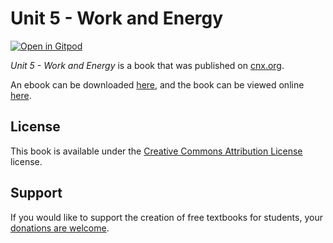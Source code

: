 # Unit 5 - Work and Energy

[![Open in Gitpod](https://gitpod.io/button/open-in-gitpod.svg)](https://gitpod.io/from-referrer/)

_Unit 5 - Work and Energy_ is a book that was published on [cnx.org](https://cnx.org/).

An ebook can be downloaded [here](https://github.com/cnx-user-books/cnxbook-unit-5-work-and-energy/releases/latest), and the book can be viewed online [here](https://github.com/cnx-user-books/cnxbook-unit-5-work-and-energy/releases/latest).

## License
This book is available under the [Creative Commons Attribution License](./LICENSE) license.

## Support
If you would like to support the creation of free textbooks for students, your [donations are welcome](https://riceconnect.rice.edu/donation/support-openstax-banner).
